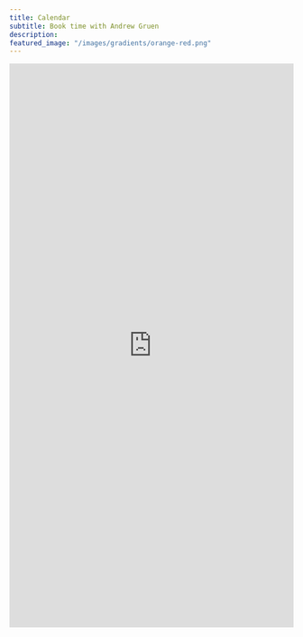 ```yaml
---
title: Calendar
subtitle: Book time with Andrew Gruen
description: 
featured_image: "/images/gradients/orange-red.png"
---
```


<!-- Google Calendar Appointment Scheduling begin -->
<iframe src="https://calendar.google.com/calendar/appointments/schedules/AcZssZ2r3yGN9emHR1AKasD3jbijA5t-HAl_wGbQwo6kC4__faLGSzO5YmCIjMy4SWM7pua1z28wZF77?gv=true" style="border: 0" width="100%" height="1000" frameborder="0"></iframe>
<!-- end Google Calendar Appointment Scheduling -->
